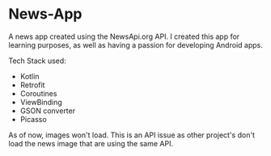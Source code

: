 # News-App

A news app created using the NewsApi.org API. I created this app for learning purposes, as well as having a passion for developing Android apps. 

Tech Stack used:
- Kotlin
- Retrofit
- Coroutines
- ViewBinding
- GSON converter
- Picasso

As of now, images won't load. This is an API issue as other project's don't load the news image that are using the same API.
